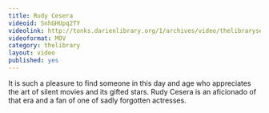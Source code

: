 ```yaml
---
title: Rudy Cesera
videoid: SnhGHUpq2TY
videolink: http://tonks.darienlibrary.org/1/archives/video/thelibraryseries/s01e05-tl-rudy.mov
videoformat: MOV
category: thelibrary
layout: video
published: yes
---
```


It is such a pleasure to find someone in this day and age who appreciates the art of silent movies and its gifted stars. Rudy Cesera is an aficionado of that era and a fan of one of sadly forgotten actresses.